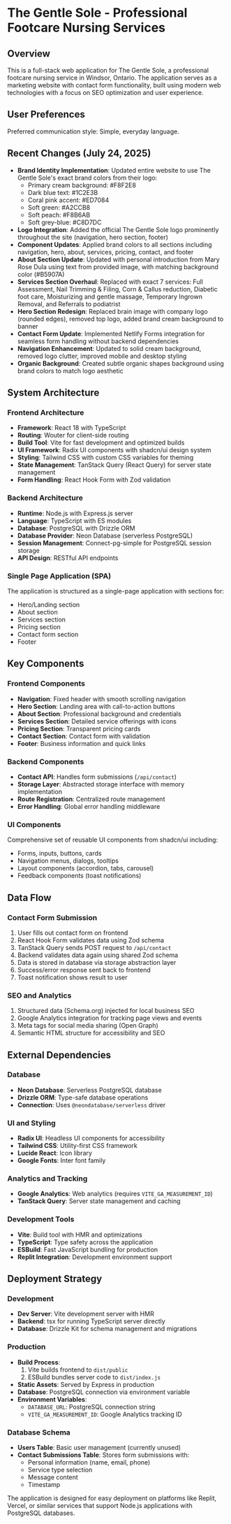 # The Gentle Sole - Professional Footcare Nursing Services

## Overview

This is a full-stack web application for The Gentle Sole, a professional footcare nursing service in Windsor, Ontario. The application serves as a marketing website with contact form functionality, built using modern web technologies with a focus on SEO optimization and user experience.

## User Preferences

Preferred communication style: Simple, everyday language.

## Recent Changes (July 24, 2025)

- **Brand Identity Implementation**: Updated entire website to use The Gentle Sole's exact brand colors from their logo:
  - Primary cream background: #F8F2E8
  - Dark blue text: #1C2E3B  
  - Coral pink accent: #ED7084
  - Soft green: #A2CCB8
  - Soft peach: #F8B6AB
  - Soft grey-blue: #C8D7DC
- **Logo Integration**: Added the official The Gentle Sole logo prominently throughout the site (navigation, hero section, footer)
- **Component Updates**: Applied brand colors to all sections including navigation, hero, about, services, pricing, contact, and footer
- **About Section Update**: Updated with personal introduction from Mary Rose Dula using text from provided image, with matching background color (#B5907A)
- **Services Section Overhaul**: Replaced with exact 7 services: Full Assessment, Nail Trimming & Filing, Corn & Callus reduction, Diabetic foot care, Moisturizing and gentle massage, Temporary Ingrown Removal, and Referrals to podiatrist
- **Hero Section Redesign**: Replaced brain image with company logo (rounded edges), removed top logo, added brand cream background to banner
- **Contact Form Update**: Implemented Netlify Forms integration for seamless form handling without backend dependencies
- **Navigation Enhancement**: Updated to solid cream background, removed logo clutter, improved mobile and desktop styling
- **Organic Background**: Created subtle organic shapes background using brand colors to match logo aesthetic

## System Architecture

### Frontend Architecture
- **Framework**: React 18 with TypeScript
- **Routing**: Wouter for client-side routing
- **Build Tool**: Vite for fast development and optimized builds
- **UI Framework**: Radix UI components with shadcn/ui design system
- **Styling**: Tailwind CSS with custom CSS variables for theming
- **State Management**: TanStack Query (React Query) for server state management
- **Form Handling**: React Hook Form with Zod validation

### Backend Architecture
- **Runtime**: Node.js with Express.js server
- **Language**: TypeScript with ES modules
- **Database**: PostgreSQL with Drizzle ORM
- **Database Provider**: Neon Database (serverless PostgreSQL)
- **Session Management**: Connect-pg-simple for PostgreSQL session storage
- **API Design**: RESTful API endpoints

### Single Page Application (SPA)
The application is structured as a single-page application with sections for:
- Hero/Landing section
- About section
- Services section
- Pricing section
- Contact form section
- Footer

## Key Components

### Frontend Components
- **Navigation**: Fixed header with smooth scrolling navigation
- **Hero Section**: Landing area with call-to-action buttons
- **About Section**: Professional background and credentials
- **Services Section**: Detailed service offerings with icons
- **Pricing Section**: Transparent pricing cards
- **Contact Section**: Contact form with validation
- **Footer**: Business information and quick links

### Backend Components
- **Contact API**: Handles form submissions (`/api/contact`)
- **Storage Layer**: Abstracted storage interface with memory implementation
- **Route Registration**: Centralized route management
- **Error Handling**: Global error handling middleware

### UI Components
Comprehensive set of reusable UI components from shadcn/ui including:
- Forms, inputs, buttons, cards
- Navigation menus, dialogs, tooltips
- Layout components (accordion, tabs, carousel)
- Feedback components (toast notifications)

## Data Flow

### Contact Form Submission
1. User fills out contact form on frontend
2. React Hook Form validates data using Zod schema
3. TanStack Query sends POST request to `/api/contact`
4. Backend validates data again using shared Zod schema
5. Data is stored in database via storage abstraction layer
6. Success/error response sent back to frontend
7. Toast notification shows result to user

### SEO and Analytics
1. Structured data (Schema.org) injected for local business SEO
2. Google Analytics integration for tracking page views and events
3. Meta tags for social media sharing (Open Graph)
4. Semantic HTML structure for accessibility and SEO

## External Dependencies

### Database
- **Neon Database**: Serverless PostgreSQL database
- **Drizzle ORM**: Type-safe database operations
- **Connection**: Uses `@neondatabase/serverless` driver

### UI and Styling
- **Radix UI**: Headless UI components for accessibility
- **Tailwind CSS**: Utility-first CSS framework
- **Lucide React**: Icon library
- **Google Fonts**: Inter font family

### Analytics and Tracking
- **Google Analytics**: Web analytics (requires `VITE_GA_MEASUREMENT_ID`)
- **TanStack Query**: Server state management and caching

### Development Tools
- **Vite**: Build tool with HMR and optimizations
- **TypeScript**: Type safety across the application
- **ESBuild**: Fast JavaScript bundling for production
- **Replit Integration**: Development environment support

## Deployment Strategy

### Development
- **Dev Server**: Vite development server with HMR
- **Backend**: tsx for running TypeScript server directly
- **Database**: Drizzle Kit for schema management and migrations

### Production
- **Build Process**: 
  1. Vite builds frontend to `dist/public`
  2. ESBuild bundles server code to `dist/index.js`
- **Static Assets**: Served by Express in production
- **Database**: PostgreSQL connection via environment variable
- **Environment Variables**: 
  - `DATABASE_URL`: PostgreSQL connection string
  - `VITE_GA_MEASUREMENT_ID`: Google Analytics tracking ID

### Database Schema
- **Users Table**: Basic user management (currently unused)
- **Contact Submissions Table**: Stores form submissions with:
  - Personal information (name, email, phone)
  - Service type selection
  - Message content
  - Timestamp

The application is designed for easy deployment on platforms like Replit, Vercel, or similar services that support Node.js applications with PostgreSQL databases.